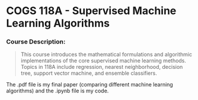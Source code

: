 # COGS 118A - Supervised Machine Learning Algorithms
### Course Description:
> This course introduces the mathematical formulations and algorithmic implementations of the core supervised machine learning methods. Topics in 118A include regression, nearest neighborhood, decision tree, support vector machine, and ensemble classifiers.

The .pdf file is my final paper (comparing different machine learning algorithms) and the .ipynb file is my code.
